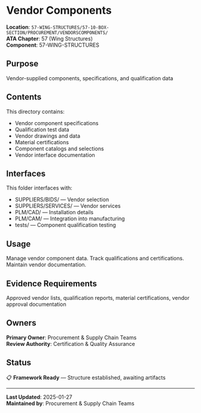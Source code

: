 # Vendor Components

**Location**: `57-WING-STRUCTURES/57-10-BOX-SECTION/PROCUREMENT/VENDORSCOMPONENTS/`  
**ATA Chapter**: 57 (Wing Structures)  
**Component**: 57-WING-STRUCTURES

## Purpose

Vendor-supplied components, specifications, and qualification data

## Contents

This directory contains:

- Vendor component specifications
- Qualification test data
- Vendor drawings and data
- Material certifications
- Component catalogs and selections
- Vendor interface documentation

## Interfaces

This folder interfaces with:

- SUPPLIERS/BIDS/ — Vendor selection
- SUPPLIERS/SERVICES/ — Vendor services
- PLM/CAD/ — Installation details
- PLM/CAM/ — Integration into manufacturing
- tests/ — Component qualification testing

## Usage

Manage vendor component data. Track qualifications and certifications. Maintain vendor documentation.

## Evidence Requirements

Approved vendor lists, qualification reports, material certifications, vendor approval documentation

## Owners

**Primary Owner**: Procurement & Supply Chain Teams  
**Review Authority**: Certification & Quality Assurance

## Status

📋 **Framework Ready** — Structure established, awaiting artifacts

---

**Last Updated**: 2025-01-27  
**Maintained by**: Procurement & Supply Chain Teams
